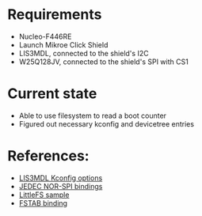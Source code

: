 # Requirements
- Nucleo-F446RE
- Launch Mikroe Click Shield
- LIS3MDL, connected to the shield's I2C
- W25Q128JV, connected to the shield's SPI with CS1

# Current state
- Able to use filesystem to read a boot counter
- Figured out necessary kconfig and devicetree entries

# References:
- [LIS3MDL Kconfig options](https://docs.zephyrproject.org/latest/kconfig.html#!CONFIG_LIS3MDL)
- [JEDEC NOR-SPI bindings](https://docs.zephyrproject.org/latest/build/dts/api/bindings/mtd/jedec%2Cspi-nor.html#std-dtcompatible-jedec-spi-nor)
- [LittleFS sample](https://github.com/zephyrproject-rtos/zephyr/tree/main/samples/subsys/fs/littlefs)
- [FSTAB binding](https://docs.zephyrproject.org/latest/build/dts/api/bindings/fs/zephyr,fstab,littlefs.html)
